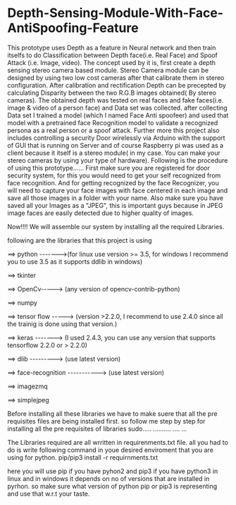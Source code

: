 # Depth-Sensing-Module-With-Face-AntiSpoofing-Feature
This prototype uses Depth as a feature in Neural network and then train itselfs to do Classification between Depth face(i.e. Real Face) and Spoof Attack (i.e. Image, video). The concept used by it is,  first create a depth sensing stereo camera based module. Stereo Camera module can be designed by using two low cost cameras after that calibrate them in stereo configuration. After calibration and rectification Depth can be precepted by calculating Disparity between the two R.G.B images obtained( By stereo cameras). The obtained depth was tested on real faces and fake faces(i.e. image & video of a person face) and Data set was collected. after collecting Data set I trained a model (which I named Face Anti spoofeer) and used that model with a pretrained face Recognition model to validate a recognized persona as a real person or a spoof attack. Further more this project also includes controlling a security Door wirelessly via Arduino with the support of GUI that is running on Server and of course Raspberry pi was used as a client because it itself is a stereo module( in my case. You can make your stereo cameras by using your type of hardware). 
Following is the procedure of using this prototype......
First make sure you are registered for door security system, for this you would need to get your self recognized from face recognition. And for getting recognized by the face Recognizer, you will need to capture your face images with face centered in each image and save all those images in a folder with your name. Also make sure you have saved all your Images as a "JPEG", this is important guys because in JPEG image faces are easily detected due to higher quality of images.




Now!!!!  We will assemble our system by installing all the required Libraries.



following are the libraries that this project is using


==> python ------->(for linux use version >= 3.5, for windows I recommend you to use 3.5 as it supports ddlib in windows)


==> tkinter


==> OpenCv-----> (any version of opencv-contrib-python)


==> numpy


==> tensor flow -----> (version >2.2.0, I recommend to use 2.4.0 since all the trainig is done using that version.)


==> keras -------> (I used 2.4.3, you can use any version that supports tensorflow 2.2.0 or > 2.2.0)


==> dlib ---------> (use latest version)


==> face-recognition -----------> (use latest version)


==> imagezmq


==> simplejpeg



Before installing all these libraries we have to make suere that all the pre requisites files are being installed first.
so follow me step by step for installing all the pre requisites of libraries
sudo.....
..........
....
...


The Libraries required are all wrritten in requirenments.txt file. all you had to do is write following command in youe desired enviroment that you are using for python.
pip/pip3 install -r requirnments.txt

here you will use pip if you have pyhon2 and pip3 if you have python3 in linux and in windows it depends on no of versions that are installed in pyrhon. so make sure what version of python pip or pip3 is representing and use that w.r.t your taste.

